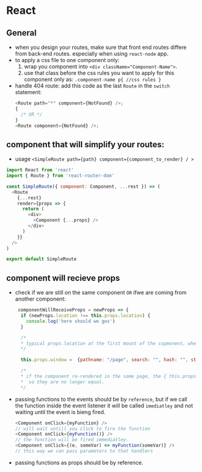# React

## General

- when you design your routes, make sure that front end routes differe from back-end routes. especially when using `react-node` app.
- to apply a css file to one component only:
  1. wrap you component into `<div className="Component-Name">`.
  2. use that class before the css rules you want to apply for this component only as: `.component-name p{ //css rules }`
- handle 404 route: add this code as the last `Route` in the `switch` statement:
  ```js
  <Route path="*" component={NotFound} />;
  {
    /* OR */
  }
  <Route component={NotFound} />;
  ```

## component that will simplify your routes:

- usage `<SimpleRoute path={path} component={component_to_render} / >`

```js
import React from 'react'
import { Route } from 'react-router-dom'

const SimpleRoute({ component: Component, ...rest }) => (
  <Route
    {...rest}
    render={props => {
      return (
        <div>
          <Component {...props} />
        </div>
      )
    }}
  />
)

export default SimpleRoute
```

## component will recieve props

- check if we are still on the same component `OR` ifwe are coming from another component:

  ```js
   componentWillReceiveProps = newProps => {
    if (newProps.location !== this.props.location) {
      console.log('here should we gos')
    }

    /*
    * typical props.location at the first mount of the copmonent, where the props.location == newprops.location
    */

    this.props.window =  {pathname: "/page", search: "", hash: "", state: undefined, key: "yooxfy"}

    /*
    * if the component re-rendered in the same page, the { this.props.window.key } will change,
    *  so they are no longer equal.
    */

  ```

- passing functions to the events should be by `reference`, but
  if we call the function inside the event listener it will be called `imediatley` and not waiting until the event is bieng fired.

  ```js
  <Component onClick={myFunction} />
  // will wait untill you click to fire the function
  <Component onClick={myFunction()} />
  // the function will be fired immediatley.
  <Component onClick={(e, someVar) => myFunction(someVar)} />
  // this way we can pass parameters to that handlers
  ```

- passing functions as props should be by reference.
